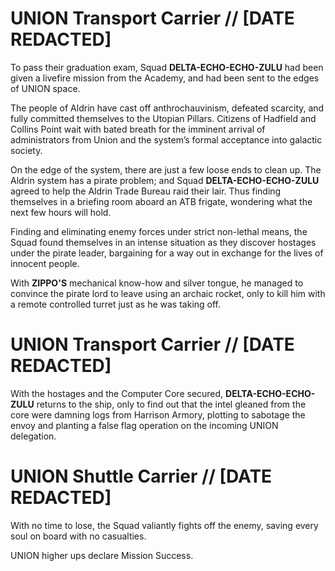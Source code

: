 # UNION Transport Carrier // [DATE REDACTED]
To pass their graduation exam, Squad **DELTA-ECHO-ECHO-ZULU** had been given a livefire mission from the Academy, and had been sent to the edges of UNION space.

The people of Aldrin have cast off anthrochauvinism, defeated scarcity, and fully committed themselves to the Utopian Pillars. Citizens of Hadfield and Collins Point wait with bated breath for the imminent arrival of administrators from Union and the system’s formal acceptance into galactic society.

On the edge of the system, there are just a few loose ends to clean up. The Aldrin system has a pirate problem; and Squad **DELTA-ECHO-ECHO-ZULU** agreed to help the Aldrin Trade Bureau raid their lair. Thus finding themselves in a briefing room aboard an ATB frigate, wondering what the next few hours will hold.

Finding and eliminating enemy forces under strict non-lethal means, the Squad found themselves in an intense situation as they discover hostages under the pirate leader, bargaining for a way out in exchange for the lives of innocent people.

With **ZIPPO'S** mechanical know-how and silver tongue, he managed to convince the pirate lord to leave using an archaic rocket, only to kill him with a remote controlled turret just as he was taking off.


# UNION Transport Carrier // [DATE REDACTED]

With the hostages and the Computer Core secured, **DELTA-ECHO-ECHO-ZULU** returns to the ship, only to find out that the intel gleaned from the core were damning logs from Harrison Armory, plotting to sabotage the envoy and planting a false flag operation on the incoming UNION delegation.

# UNION Shuttle Carrier // [DATE REDACTED]

With no time to lose, the Squad valiantly fights off the enemy, saving every soul on board with no casualties.

UNION higher ups declare Mission Success.